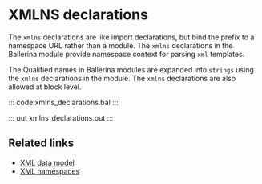 # XMLNS declarations

The `xmlns` declarations are like import declarations, but bind the prefix to a namespace URL rather than a module. The `xmlns` declarations in the Ballerina module provide namespace context for parsing `xml` templates. 

The Qualified names in Ballerina modules are expanded into `strings` using the `xmlns` declarations in the module. The `xmlns` declarations are also allowed at block level.

::: code xmlns_declarations.bal :::

::: out xmlns_declarations.out :::

## Related links
- [XML data model](/learn/by-example/xml-data-model/)
- [XML namespaces](/learn/by-example/xml-namespaces/)
